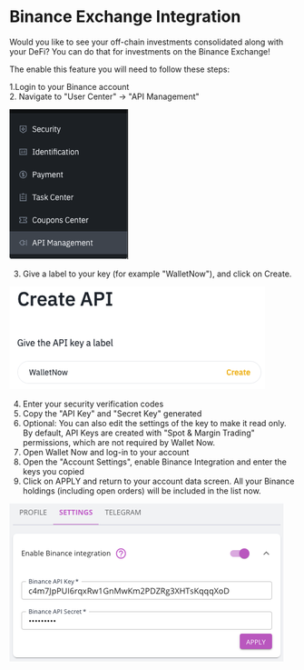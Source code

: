 # Binance Exchange Integration

Would you like to see your off-chain investments consolidated along with your DeFi? You can do that for investments on the Binance Exchange!

The enable this feature you will need to follow these steps:

1.Login to your Binance account  
2. Navigate to "User Center" -&gt; "API Management"

![](../.gitbook/assets/apimanagement.png)

3. Give a label to your key \(for example "WalletNow"\), and click on Create.

![](../.gitbook/assets/createkey.png)

4. Enter your security verification codes  
5. Copy the "API Key" and "Secret Key" generated  
6. Optional: You can also edit the settings of the key to make it read only. By default, API Keys are created with "Spot & Margin Trading" permissions, which are not required by Wallet Now.  
7. Open Wallet Now and log-in to your account  
8. Open the "Account Settings", enable Binance Integration and enter the keys you copied  
9. Click on APPLY and return to your account data screen. All your Binance holdings \(including open orders\) will be included in the list now.

![](../.gitbook/assets/image%20%2844%29.png)



